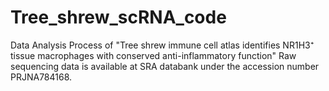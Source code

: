 # Tree_shrew_scRNA_code
Data Analysis Process of "Tree shrew immune cell atlas identifies NR1H3⁺ tissue macrophages with conserved anti-inflammatory function"
Raw sequencing data is available at SRA databank under the accession number PRJNA784168.

